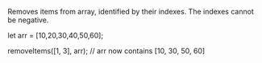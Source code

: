 Removes items from array, identified by their indexes.  The indexes cannot be negative.

let arr = [10,20,30,40,50,60];

removeItems([1, 3], arr); //  arr now contains [10, 30, 50, 60]
